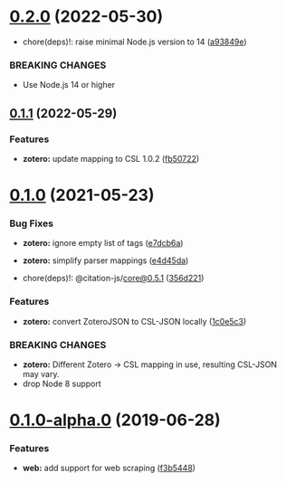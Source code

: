 # [0.2.0](https://github.com/citation-js/plugin-zotero-translation-server/compare/v0.1.1...v0.2.0) (2022-05-30)


* chore(deps)!: raise minimal Node.js version to 14 ([a93849e](https://github.com/citation-js/plugin-zotero-translation-server/commit/a93849ee76f1a7bc04d84fd783a0535e64e161a2))


### BREAKING CHANGES

* Use Node.js 14 or higher



## [0.1.1](https://github.com/citation-js/plugin-zotero-translation-server/compare/v0.1.0...v0.1.1) (2022-05-29)


### Features

* **zotero:** update mapping to CSL 1.0.2 ([fb50722](https://github.com/citation-js/plugin-zotero-translation-server/commit/fb50722f555aaaaeaa2b37cfe796d2ce34f5142b))



# [0.1.0](https://github.com/citation-js/plugin-zotero-translation-server/compare/v0.1.0-alpha.0...v0.1.0) (2021-05-23)


### Bug Fixes

* **zotero:** ignore empty list of tags ([e7dcb6a](https://github.com/citation-js/plugin-zotero-translation-server/commit/e7dcb6ab10bf280f283d70aff636200b2058c615))
* **zotero:** simplify parser mappings ([e4d45da](https://github.com/citation-js/plugin-zotero-translation-server/commit/e4d45daa784c2b3161028dce3dca7277de239463))


* chore(deps)!: @citation-js/core@0.5.1 ([356d221](https://github.com/citation-js/plugin-zotero-translation-server/commit/356d221715248b26c08030fdeddd464b0dcd9bd0))


### Features

* **zotero:** convert ZoteroJSON to CSL-JSON locally ([1c0e5c3](https://github.com/citation-js/plugin-zotero-translation-server/commit/1c0e5c3cc1aa63e7720af129ce42a49aa1c6b86e))


### BREAKING CHANGES

* **zotero:** Different Zotero -> CSL mapping in use, resulting 
CSL-JSON may vary.
* drop Node 8 support



# [0.1.0-alpha.0](https://github.com/citation-js/plugin-zotero-translation-server/compare/f3b5448698e964f575e95016e582ef59dc8a88f2...v0.1.0-alpha.0) (2019-06-28)


### Features

* **web:** add support for web scraping ([f3b5448](https://github.com/citation-js/plugin-zotero-translation-server/commit/f3b5448698e964f575e95016e582ef59dc8a88f2))



